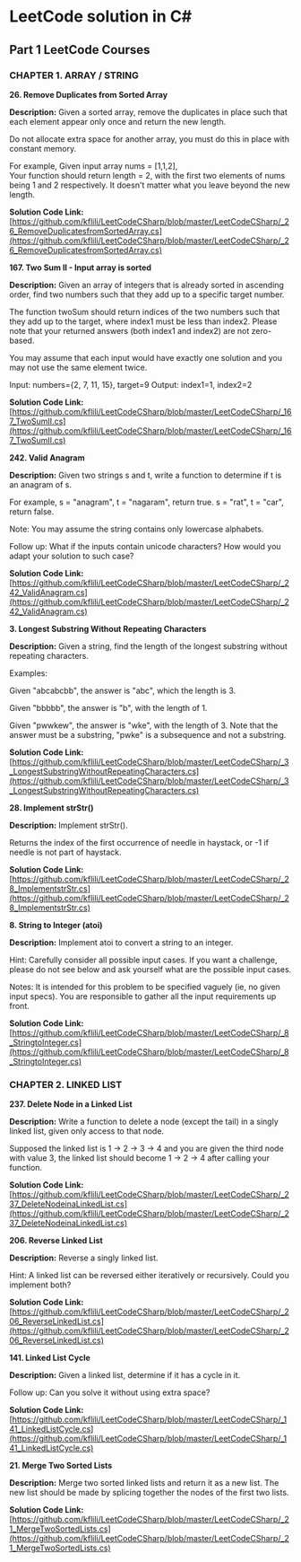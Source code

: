 # LeetCode solution in C#

## Part 1   LeetCode Courses

### CHAPTER 1. ARRAY / STRING
**26. Remove Duplicates from Sorted Array**

**Description:**
Given a sorted array, remove the duplicates in place such that each element appear only once and return the new length.

Do not allocate extra space for another array, you must do this in place with constant memory.

For example,
Given input array nums = [1,1,2],  
Your function should return length = 2, with the first two elements of nums being 1 and 2 respectively. It doesn't matter what you leave beyond the new length.

**Solution Code Link:**
[https://github.com/kflili/LeetCodeCSharp/blob/master/LeetCodeCSharp/_26_RemoveDuplicatesfromSortedArray.cs](https://github.com/kflili/LeetCodeCSharp/blob/master/LeetCodeCSharp/_26_RemoveDuplicatesfromSortedArray.cs)

**167. Two Sum II - Input array is sorted**

**Description:**
Given an array of integers that is already sorted in ascending order, find two numbers such that they add up to a specific target number.

The function twoSum should return indices of the two numbers such that they add up to the target, where index1 must be less than index2. Please note that your returned answers (both index1 and index2) are not zero-based.

You may assume that each input would have exactly one solution and you may not use the same element twice.

Input: numbers={2, 7, 11, 15}, target=9
Output: index1=1, index2=2

**Solution Code Link:**
[https://github.com/kflili/LeetCodeCSharp/blob/master/LeetCodeCSharp/_167_TwoSumII.cs](https://github.com/kflili/LeetCodeCSharp/blob/master/LeetCodeCSharp/_167_TwoSumII.cs)

**242. Valid Anagram**

**Description:**
Given two strings s and t, write a function to determine if t is an anagram of s.

For example,
s = "anagram", t = "nagaram", return true.
s = "rat", t = "car", return false.

Note:
You may assume the string contains only lowercase alphabets.

Follow up:
What if the inputs contain unicode characters? How would you adapt your solution to such case?

**Solution Code Link:**
[https://github.com/kflili/LeetCodeCSharp/blob/master/LeetCodeCSharp/_242_ValidAnagram.cs](https://github.com/kflili/LeetCodeCSharp/blob/master/LeetCodeCSharp/_242_ValidAnagram.cs)

**3. Longest Substring Without Repeating Characters**

**Description:**
Given a string, find the length of the longest substring without repeating characters.

Examples:

Given "abcabcbb", the answer is "abc", which the length is 3.

Given "bbbbb", the answer is "b", with the length of 1.

Given "pwwkew", the answer is "wke", with the length of 3. Note that the answer must be a substring, "pwke" is a subsequence and not a substring.

**Solution Code Link:**
[https://github.com/kflili/LeetCodeCSharp/blob/master/LeetCodeCSharp/_3_LongestSubstringWithoutRepeatingCharacters.cs](https://github.com/kflili/LeetCodeCSharp/blob/master/LeetCodeCSharp/_3_LongestSubstringWithoutRepeatingCharacters.cs)

**28. Implement strStr()**

**Description:**
Implement strStr().

Returns the index of the first occurrence of needle in haystack, or -1 if needle is not part of haystack.

**Solution Code Link:**
[https://github.com/kflili/LeetCodeCSharp/blob/master/LeetCodeCSharp/_28_ImplementstrStr.cs](https://github.com/kflili/LeetCodeCSharp/blob/master/LeetCodeCSharp/_28_ImplementstrStr.cs)

**8. String to Integer (atoi)**

**Description:**
Implement atoi to convert a string to an integer.

Hint: Carefully consider all possible input cases. If you want a challenge, please do not see below and ask yourself what are the possible input cases.

Notes: It is intended for this problem to be specified vaguely (ie, no given input specs). You are responsible to gather all the input requirements up front.

**Solution Code Link:**
[https://github.com/kflili/LeetCodeCSharp/blob/master/LeetCodeCSharp/_8_StringtoInteger.cs](https://github.com/kflili/LeetCodeCSharp/blob/master/LeetCodeCSharp/_8_StringtoInteger.cs)


### CHAPTER 2. LINKED LIST
**237. Delete Node in a Linked List**

**Description:**
Write a function to delete a node (except the tail) in a singly linked list, given only access to that node.

Supposed the linked list is 1 -> 2 -> 3 -> 4 and you are given the third node with value 3, the linked list should become 1 -> 2 -> 4 after calling your function.

**Solution Code Link:**
[https://github.com/kflili/LeetCodeCSharp/blob/master/LeetCodeCSharp/_237_DeleteNodeinaLinkedList.cs](https://github.com/kflili/LeetCodeCSharp/blob/master/LeetCodeCSharp/_237_DeleteNodeinaLinkedList.cs)

**206. Reverse Linked List**

**Description:**
Reverse a singly linked list.

Hint:
A linked list can be reversed either iteratively or recursively. Could you implement both?

**Solution Code Link:**
[https://github.com/kflili/LeetCodeCSharp/blob/master/LeetCodeCSharp/_206_ReverseLinkedList.cs](https://github.com/kflili/LeetCodeCSharp/blob/master/LeetCodeCSharp/_206_ReverseLinkedList.cs)

**141. Linked List Cycle**

**Description:**
Given a linked list, determine if it has a cycle in it.

Follow up:
Can you solve it without using extra space?

**Solution Code Link:**
[https://github.com/kflili/LeetCodeCSharp/blob/master/LeetCodeCSharp/_141_LinkedListCycle.cs](https://github.com/kflili/LeetCodeCSharp/blob/master/LeetCodeCSharp/_141_LinkedListCycle.cs)

**21. Merge Two Sorted Lists**

**Description:**
Merge two sorted linked lists and return it as a new list. The new list should be made by splicing together the nodes of the first two lists.

**Solution Code Link:**
[https://github.com/kflili/LeetCodeCSharp/blob/master/LeetCodeCSharp/_21_MergeTwoSortedLists.cs](https://github.com/kflili/LeetCodeCSharp/blob/master/LeetCodeCSharp/_21_MergeTwoSortedLists.cs)